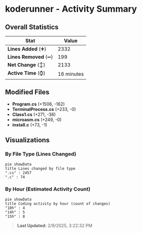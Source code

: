 # koderunner - Activity Summary 

## Overall Statistics

| Stat                   | Value                                                             |
| ---------------------- | ----------------------------------------------------------------- |
| **Lines Added** (➕)   | 2332                                          |
| **Lines Removed** (➖) | 199                                        |
| **Net Change** (↕)    | 2133                |
| **Active Time** (⌚)   | 16 minutes |


## Modified Files
- **Program.cs** (+1506, -162)
- **TerminalProcess.cs** (+233, -0)
- **Class1.cs** (+271, -36)
- **microasm.cs** (+249, -0)
- **install.c** (+73, -1)

## Visualizations

### By File Type (Lines Changed)

```mermaid
pie showData
title Lines changed by file type
".cs" : 2457
".c" : 74
```

### By Hour (Estimated Activity Count)

```mermaid
pie showData
title Coding activity by hour (count of changes)
"10h" : 4
"14h" : 5
"15h" : 8
```


> **Last Updated:** 2/9/2025, 3:22:32 PM